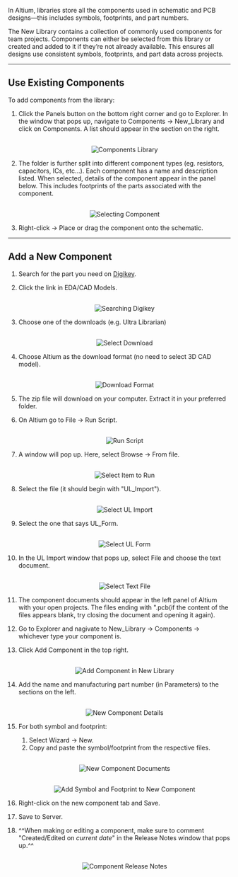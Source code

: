 <style>
  .md-grid {
    max-width: 1440px;
  }
</style>

In Altium, libraries store all the components used in schematic and PCB designs—this includes symbols, footprints, and part numbers.

The New Library contains a collection of commonly used components for team projects. Components can either be selected from this library or created and added to it if they’re not already available. This ensures all designs use consistent symbols, footprints, and part data across projects.

---

## Use Existing Components

To add components from the library:

1. Click the Panels button on the bottom right corner and go to Explorer. In the window that pops up, navigate to Components -> New_Library and click on Components. A list should appear in the section on the right.

    <div style="text-align: center; margin-top: 30px;">
        <img src="/../../Hardware/Altium/Images/components-library.png" alt="Components Library"  style="max-width: 100%; height: auto;"/>
    </div>

2. The folder is further split into different component types (eg. resistors, capacitors, ICs, etc...). Each component has a name and description listed. When selected, details of the component appear in the panel below. This includes footprints of the parts associated with the component.

    <div style="text-align: center; margin-top: 30px;">
        <img src="/../../Hardware/Altium/Images/selecting-component.png" alt="Selecting Component"  style="max-width: 100%; height: auto;"/>
    </div>

3. Right-click -> Place or drag the component onto the schematic.

----

## Add a New Component

1. Search for the part you need on [Digikey](https://www.digikey.com/).

2. Click the link in EDA/CAD Models.

    <div style="text-align: center; margin-top: 30px;">
      <img src="/../../Hardware/Altium/Images/digikey-search.png" alt="Searching Digikey"  style="max-width: 85%; height: auto;"/>
    </div>

3. Choose one of the downloads (e.g. Ultra Librarian)

    <div style="text-align: center; margin-top: 30px;">
        <img src="/../../Hardware/Altium/Images/select-download.png" alt="Select Download"  style="max-width: 85%; height: auto;"/>
    </div>

4. Choose Altium as the download format (no need to select 3D CAD model).

    <div style="text-align: center; margin-top: 30px;">
        <img src="/../../Hardware/Altium/Images/download-format.png" alt="Download Format"  style="max-width: 50%; height: auto;"/>
    </div>

5. The zip file will download on your computer. Extract it in your preferred folder.
6. On Altium go to File -> Run Script.

    <div style="text-align: center; margin-top: 30px;">
        <img src="/../../Hardware/Altium/Images/run-script.png" alt="Run Script"  style="max-width: 25%; height: auto;"/>
    </div>

7. A window will pop up. Here, select Browse -> From file.

    <div style="text-align: center; margin-top: 30px;">
        <img src="/../../Hardware/Altium/Images/select-item-to-run.png" alt="Select Item to Run"  style="max-width: 55%; height: auto;"/>
    </div>

8. Select the file (it should begin with "UL_Import").

    <div style="text-align: center; margin-top: 30px;">
        <img src="/../../Hardware/Altium/Images/select-ul-import.png" alt="Select UL Import"  style="max-width: 70%; height: auto;"/>
    </div>

9. Select the one that says UL_Form.

    <div style="text-align: center; margin-top: 30px;">
        <img src="/../../Hardware/Altium/Images/select-ul-form.png" alt="Select UL Form"  style="max-width: 50%; height: auto;"/>
    </div>

10. In the UL Import window that pops up, select File and choose the text document.

    <div style="text-align: center; margin-top: 30px;">
        <img src="/../../Hardware/Altium/Images/select-text-file.png" alt="Select Text File"  style="max-width: 70%; height: auto;"/>
    </div>

11. The component documents should appear in the left panel of Altium with your open projects. The files ending with ".pcb(if the content of the files appears blank, try closing the document and opening it again).
12. Go to Explorer and nagivate to New_Library -> Components -> whichever type your component is.
13. Click Add Component in the top right.

    <div style="text-align: center; margin-top: 30px;">
        <img src="/../../Hardware/Altium/Images/add-component-new-library.png" alt="Add Component in New Library"  style="max-width: 70%; height: auto;"/>
    </div>

14. Add the name and manufacturing part number (in Parameters) to the sections on the left.

    <div style="text-align: center; margin-top: 30px;">
        <img src="/../../Hardware/Altium/Images/new-component-details.png" alt="New Component Details"  style="max-width: 70%; height: auto;"/>
    </div>

15. For both symbol and footprint:
    1. Select Wizard -> New.
    2. Copy and paste the symbol/footprint from the respective files.

    <div style="text-align: center; margin-top: 30px;">
        <img src="/../../Hardware/Altium/Images/new-component-documents.png" alt="New Component Documents"  style="max-width: 70%; height: auto;"/>
    </div>

    <div style="text-align: center; margin-top: 30px;">
        <img src="/../../Hardware/Altium/Images/add-docs-to-new-component.png" alt="Add Symbol and Footprint to New Component"  style="max-width: 70%; height: auto;"/>
    </div>

16. Right-click on the new component tab and Save.
17. Save to Server.
18. ^^When making or editing a component, make sure to comment "Created/Edited on *current date*" in the Release Notes window that pops up.^^

    <div style="text-align: center; margin-top: 30px;">
        <img src="/../../Hardware/Altium/Images/component-release-notes.png" alt="Component Release Notes"  style="max-width: 60%; height: auto;"/>
    </div>
